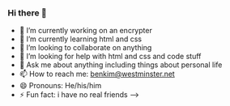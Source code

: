 ### Hi there 👋

- 🔭 I’m currently working on an encrypter
- 🌱 I’m currently learning html and css
- 👯 I’m looking to collaborate on anything
- 🤔 I’m looking for help with html and css and code stuff
- 💬 Ask me about anything including things about personal life
- 📫 How to reach me: benkim@westminster.net
- 😄 Pronouns: He/his/him
- ⚡ Fun fact: i have no real friends
-->
